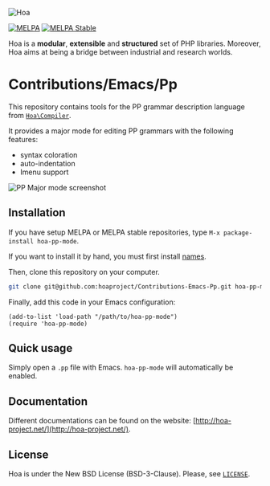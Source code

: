 ![Hoa](http://static.hoa-project.net/Image/Hoa_small.png)

[![MELPA](http://melpa.org/packages/hoa-pp-mode-badge.svg)](http://melpa.org/#/hoa-pp-mode)
[![MELPA Stable](http://stable.melpa.org/packages/hoa-pp-mode-badge.svg)](http://stable.melpa.org/#/hoa-pp-mode)


Hoa is a **modular**, **extensible** and **structured** set of PHP libraries.
Moreover, Hoa aims at being a bridge between industrial and research worlds.

# Contributions/Emacs/Pp

This repository contains tools for the PP grammar description language from
[`Hoa\Compiler`](http://central.hoa-project.net/Resource/Library/Compiler).

It provides a major mode for editing PP grammars with the following features:

- syntax coloration
- auto-indentation
- Imenu support

![PP Major mode screenshot](http://central.hoa-project.net/Resource/Contributions/Emacs/Pp/screenshots/sample.png?format=raw)

## Installation

If you have setup MELPA or MELPA stable repositories, type `M-x package-install
hoa-pp-mode`.

If you want to install it by hand, you must first install
[names](https://github.com/Malabarba/names).

Then, clone this repository on your computer.

```sh
git clone git@github.com:hoaproject/Contributions-Emacs-Pp.git hoa-pp-mode
```

Finally, add this code in your Emacs configuration:

```emacs-lisp
(add-to-list 'load-path "/path/to/hoa-pp-mode")
(require 'hoa-pp-mode)
```

## Quick usage

Simply open a `.pp` file with Emacs. `hoa-pp-mode` will automatically be enabled.

## Documentation

Different documentations can be found on the website:
[http://hoa-project.net/](http://hoa-project.net/).

## License

Hoa is under the New BSD License (BSD-3-Clause). Please, see
[`LICENSE`](http://hoa-project.net/LICENSE).
